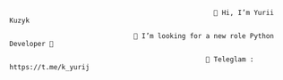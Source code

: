                                                       👋 Hi, I’m Yurii Kuzyk

                                   👀 I’m looking for a new role Python Developer 🎯
 
                                                     📲 Teleglam : https://t.me/k_yurij
<!---
KuzykY/KuzykY is a ✨ special ✨ repository because its `README.md` (this file) appears on your GitHub profile.
You can click the Preview link to take a look at your changes.
--->
